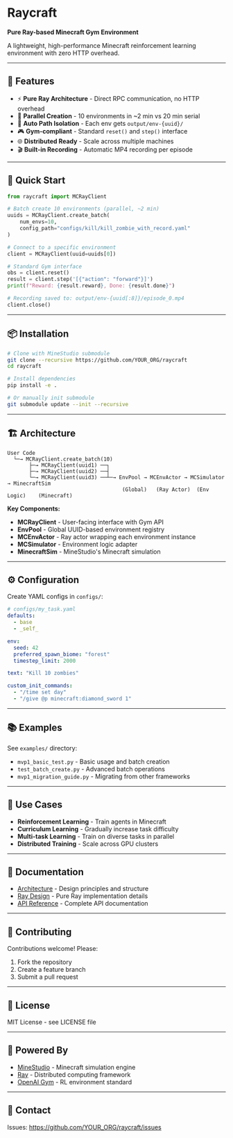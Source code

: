 # Raycraft

**Pure Ray-based Minecraft Gym Environment**

A lightweight, high-performance Minecraft reinforcement learning environment with zero HTTP overhead.

---

## 🌟 Features

- ⚡ **Pure Ray Architecture** - Direct RPC communication, no HTTP overhead
- 🚀 **Parallel Creation** - 10 environments in ~2 min vs 20 min serial
- 📁 **Auto Path Isolation** - Each env gets `output/env-{uuid}/`
- 🎮 **Gym-compliant** - Standard `reset()` and `step()` interface
- 🌐 **Distributed Ready** - Scale across multiple machines
- 🎬 **Built-in Recording** - Automatic MP4 recording per episode

---

## 🚀 Quick Start

```python
from raycraft import MCRayClient

# Batch create 10 environments (parallel, ~2 min)
uuids = MCRayClient.create_batch(
    num_envs=10,
    config_path="configs/kill/kill_zombie_with_record.yaml"
)

# Connect to a specific environment
client = MCRayClient(uuid=uuids[0])

# Standard Gym interface
obs = client.reset()
result = client.step('[{"action": "forward"}]')
print(f"Reward: {result.reward}, Done: {result.done}")

# Recording saved to: output/env-{uuid[:8]}/episode_0.mp4
client.close()
```

---

## 📦 Installation

```bash
# Clone with MineStudio submodule
git clone --recursive https://github.com/YOUR_ORG/raycraft
cd raycraft

# Install dependencies
pip install -e .

# Or manually init submodule
git submodule update --init --recursive
```

---

## 🏗️ Architecture

```
User Code
  └─→ MCRayClient.create_batch(10)
       ├─→ MCRayClient(uuid1) ──┐
       ├─→ MCRayClient(uuid2) ──┤
       └─→ MCRayClient(uuid3) ──┴─→ EnvPool → MCEnvActor → MCSimulator → MinecraftSim
                                     (Global)   (Ray Actor)  (Env Logic)    (Minecraft)
```

**Key Components:**
- **MCRayClient** - User-facing interface with Gym API
- **EnvPool** - Global UUID-based environment registry
- **MCEnvActor** - Ray actor wrapping each environment instance
- **MCSimulator** - Environment logic adapter
- **MinecraftSim** - MineStudio's Minecraft simulation

---

## ⚙️ Configuration

Create YAML configs in `configs/`:

```yaml
# configs/my_task.yaml
defaults:
  - base
  - _self_

env:
  seed: 42
  preferred_spawn_biome: "forest"
  timestep_limit: 2000

text: "Kill 10 zombies"

custom_init_commands:
  - "/time set day"
  - "/give @p minecraft:diamond_sword 1"
```

---

## 📚 Examples

See `examples/` directory:
- `mvp1_basic_test.py` - Basic usage and batch creation
- `test_batch_create.py` - Advanced batch operations
- `mvp1_migration_guide.py` - Migrating from other frameworks

---

## 🎯 Use Cases

- **Reinforcement Learning** - Train agents in Minecraft
- **Curriculum Learning** - Gradually increase task difficulty
- **Multi-task Learning** - Train on diverse tasks in parallel
- **Distributed Training** - Scale across GPU clusters

---

## 📖 Documentation

- [Architecture](docs/architecture.md) - Design principles and structure
- [Ray Design](docs/ray-design.md) - Pure Ray implementation details
- [API Reference](docs/api_reference.md) - Complete API documentation

---

## 🤝 Contributing

Contributions welcome! Please:
1. Fork the repository
2. Create a feature branch
3. Submit a pull request

---

## 📄 License

MIT License - see LICENSE file

---

## 🙏 Powered By

- [MineStudio](https://github.com/CraftJarvis/MineStudio) - Minecraft simulation engine
- [Ray](https://github.com/ray-project/ray) - Distributed computing framework
- [OpenAI Gym](https://github.com/openai/gym) - RL environment standard

---

## 📧 Contact

Issues: https://github.com/YOUR_ORG/raycraft/issues
